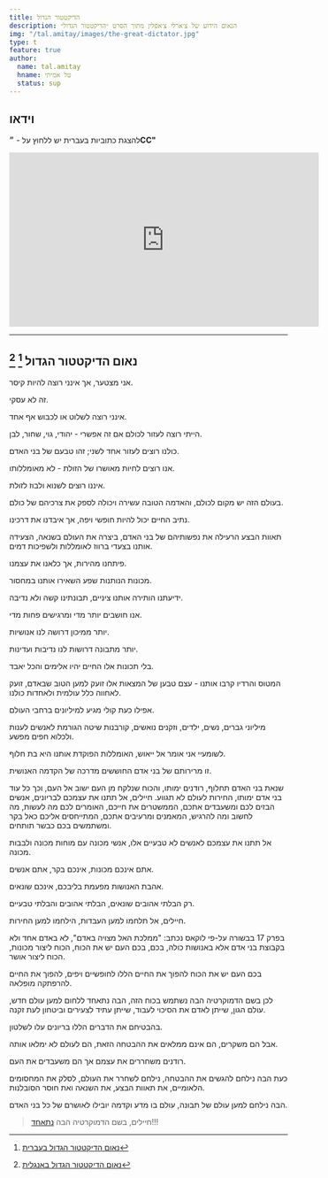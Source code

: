 ```yaml
---
title: הדיקטטור הגדול
description: הנאום הידוע של צ׳ארלי צ׳אפלין מתוך הסרט ״הדיקטטור הגדול״ 
img: "/tal.amitay/images/the-great-dictator.jpg"
type: t
feature: true
author:
  name: tal.amitay
  hname: טל אמיתי
  status: sup
---
```


## וידאו

להצגת כתוביות בעברית יש ללחוץ על - **״CC"** 

<div class="video">
  <iframe width="560" height="315" src="https://www.youtube.com/embed/lxmA5Pb1iyk" frameborder="0" allowfullscreen></iframe>
</div>

---

## נאום הדיקטטור הגדול [^1] [^2]

אני מצטער, אך אינני רוצה להיות קיסר.

זה לא עסקי.

אינני רוצה לשלוט או לכבוש אף אחד.

הייתי רוצה לעזור לכולם אם זה אפשרי - יהודי, גוי, שחור, לבן.

כולנו רוצים לעזור אחד לשני; זהו טבעם של בני האדם.

אנו רוצים לחיות מאושרו של הזולת - לא מאומללותו.

איננו רוצים לשנוא ולבוז לזולת.

בעולם הזה יש מקום לכולם, והאדמה הטובה עשירה ויכולה לספק את צרכיהם של כולם.

נתיב החיים יכול להיות חופשי ויפה, אך איבדנו את דרכינו.

תאוות הבצע הרעילה את נפשותיהם של בני האדם, ביצרה את העולם בשנאה, הצעידה אותנו בצעדי ברווז לאומללות ולשפיכות דמים.

פיתחנו מהירות, אך כלאנו את עצמנו.

מכונות הנותנות שפע השאירו אותנו במחסור.

ידיעתנו הותירה אותנו ציניים, תבונתינו קשה ולא נדיבה.

אנו חושבים יותר מדי ומרגישים פחות מדי.

יותר ממיכון דרושה לנו אנושיות.

יותר מתבונה דרושות לנו נדיבות ועדינות.

בלי תכונות אלו החיים יהיו אלימים והכל יאבד.

המטוס והרדיו קרבו אותנו - עצם טבען של המצאות אלו זועק למען הטוב שבאדם, זועק לאחווה כלל עולמית ולאחדות כולנו.

אפילו כעת קולי מגיע למיליונים ברחבי העולם.

מיליוני גברים, נשים, ילדים, וזקנים נואשים, קורבנות שיטה הגורמת לאנשים לענות ולכלוא חפים מפשע.

לשומעיי אני אומר אל ייאוש, האומללות הפוקדת אותנו היא בת חלוף.

זו מרירותם של בני אדם החוששים מדרכה של הקדמה האנושית.

שנאת בני האדם תחלוף, רודנים ימותו, והכוח שנלקח מן העם ישוב אל העם, וכך כל עוד בני אדם ימותו, החירות לעולם לא תגווע.
חיילים, אל תתנו את עצמכם לבריונים, אנשים הבזים לכם ומשעבדים אתכם, הממשטרים את חייכם, האומרים לכם מה לעשות, מה לחשוב ומה להרגיש, המאמנים ומרעיבים אתכם, המתייחסים אליכם כאל בקר ומשתמשים בכם כבשר תותחים.

אל תתנו את עצמכם לאנשים לא טבעיים אלו, אנשי מכונה עם מוחות מכונה ולבבות מכונה.

אתם אינכם מכונות, אינכם בקר, אתם אנשים.

אהבת האנושות מפעמת בליבכם, אינכם שונאים.

רק הבלתי אהובים שונאים, הבלתי אהובים והבלתי טבעיים.

חיילים, אל תלחמו למען העבדות, הילחמו למען החירות.

בפרק 17 בבשורה על-פי לוקאס נכתב: "ממלכת האל מצויה באדם", לא באדם אחד ולא בקבוצת בני אדם אלא באנושות כולה, בכם, בכם העם יש את הכוח, הכוח ליצור מכונות, הכוח ליצור אושר.

בכם העם יש את הכוח להפוך את החיים הללו לחופשיים ויפים, להפוך את החיים להרפתקה מופלאה.

לכן בשם הדמוקרטיה הבה נשתמש בכוח הזה, הבה נתאחד ללחום למען עולם חדש, עולם הגון, שייתן לאדם את הסיכוי לעבוד, שייתן עתיד לצעירים וביטחון לעת זקנה.

בהבטיחם את הדברים הללו בריונים עלו לשלטון.

אבל הם משקרים, הם אינם ממלאים את ההבטחה הזאת, הם לעולם לא ימלאו אותה.

רודנים משחררים את עצמם אך הם משעבדים את העם.

כעת הבה נילחם להגשים את ההבטחה, נילחם לשחרר את העולם, לסלק את המחסומים הלאומיים, את תאוות הבצע, את השנאה ואת חוסר הסובלנות.

הבה נילחם למען עולם של תבונה, עולם בו מדע וקדמה יובילו לאושרם של כל בני האדם.

> חיילים, בשם הדמוקרטיה הבה [נתאחד](/)!!!

[^1]: [נאום הדיקטטור הגדול בעברית](https://he.wikisource.org/wiki/%D7%A0%D7%90%D7%95%D7%9D_%D7%94%D7%93%D7%99%D7%A7%D7%98%D7%98%D7%95%D7%A8_%D7%94%D7%92%D7%93%D7%95%D7%9C_(%D7%A6%27%D7%90%D7%A8%D7%9C%D7%99_%D7%A6%27%D7%A4%D7%9C%D7%99%D7%9F))
[^2]: [נאום הדיקטטור הגדול באנגלית](https://www.charliechaplin.com/en/articles/29-The-Final-Speech-from-The-Great-Dictator-)
